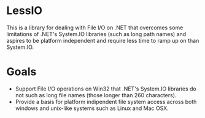 ﻿LessIO
========
This is a library for dealing with File I/O on .NET that overcomes some limitations of .NET's System.IO libraries (such as long path names) and aspires to be platform independent and require less time to ramp up on than System.IO.

Goals
========
* Support File I/O operations on Win32 that .NET's System.IO libraries do not such as long file names (those longer than 260 characters).
* Provide a basis for platform indipendent file system access across both windows and unix-like systems such as Linux and Mac OSX. 

